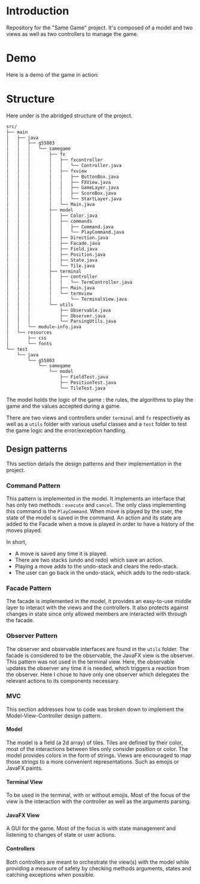 # Introduction

Repository for the "Same Game" project. It's composed of a model and two views as well as two controllers to manage the
game.

# Demo

Here is a demo of the game in action: 

# Structure

Here under is the abridged structure of the project.

```bash
src/
├── main
│   ├── java
│   │   ├── g55803
│   │   │   └── samegame
│   │   │       ├── fx
│   │   │       │   ├── fxcontroller
│   │   │       │   │   └── Controller.java
│   │   │       │   ├── fxview
│   │   │       │   │   ├── ButtonBox.java
│   │   │       │   │   ├── FXView.java
│   │   │       │   │   ├── GameLayer.java
│   │   │       │   │   ├── ScoreBox.java
│   │   │       │   │   └── StartLayer.java
│   │   │       │   └── Main.java
│   │   │       ├── model
│   │   │       │   ├── Color.java
│   │   │       │   ├── commands
│   │   │       │   │   ├── Command.java
│   │   │       │   │   └── PlayCommand.java
│   │   │       │   ├── Direction.java
│   │   │       │   ├── Facade.java
│   │   │       │   ├── Field.java
│   │   │       │   ├── Position.java
│   │   │       │   ├── State.java
│   │   │       │   └── Tile.java
│   │   │       ├── terminal
│   │   │       │   ├── controller
│   │   │       │   │   └── TermController.java
│   │   │       │   ├── Main.java
│   │   │       │   └── termview
│   │   │       │       └── TerminalView.java
│   │   │       └── utils
│   │   │           ├── Observable.java
│   │   │           ├── Observer.java
│   │   │           └── ParsingUtils.java
│   │   └── module-info.java
│   └── resources
│       ├── css
│       └── fonts
└── test
    └── java
        └── g55803
            └── samegame
                └── model
                    ├── FieldTest.java
                    ├── PositionTest.java
                    └── TileTest.java
```

The model holds the logic of the game : the rules, the algorithms to play the game and the values accepted during a
game.

There are two views and controllers under `terminal` and `fx` respectively as well as a `utils` folder with various
useful classes and a `test` folder to test the game logic and the error/exception handling.

## Design patterns

This section details the design patterns and their implementation in the project.

### Command Pattern

This pattern is implemented in the model. It implements an interface that has only two methods : `execute` and `cancel`.
The only class implementing this command is the `PlayCommand`. When move is played by the user, the state of the model
is saved in the command. An action and its state are added to the Facade when a move is played in order to have a
history of the moves played.

In short,

- A move is saved any time it is played.
- There are two stacks (undo and redo) which save an action.
- Playing a move adds to the undo-stack and clears the redo-stack.
- The user can go back in the undo-stack, which adds to the redo-stack.

### Facade Pattern

The facade is implemented in the model, it provides an easy-to-use middle layer to interact with the views and the
controllers. It also protects against changes in state since only allowed members are interacted with through the
facade.

### Observer Pattern

The observer and observable interfaces are found in the `utils` folder. The facade is considered to be the observable,
the JavaFX view is the observer. This pattern was not used in the terminal view. Here, the observable updates the
observer any time it is needed, which triggers a reaction from the observer. Here I chose to have only one observer
which delegates the relevant actions to its components necessary.

### MVC

This section addresses how to code was broken down to implement the Model-View-Controller design pattern.

#### Model

The model is a field (a 2d array) of tiles. Tiles are defined by their color, most of the interactions between tiles
only consider position or color. The model provides colors in the form of strings. Views are encouraged to map those
strings to a more convenient representations. Such as emojis or JavaFX paints.

#### Terminal View

To be used in the terminal, with or without emojis. Most of the focus of the view is the interaction with the controller
as well as the arguments parsing.

#### JavaFX View

A GUI for the game. Most of the focus is with state management and listening to changes of state or user actions.

#### Controllers

Both controllers are meant to orchestrate the view(s) with the model while providing a measure of safety by checking
methods arguments, states and catching exceptions when possible. 

